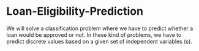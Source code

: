 # Loan-Eligibility-Prediction
We will solve a classification problem where we have to predict whether a loan would be approved or not. In these kind of problems, we have to predict discrete values based on a given set of independent variables (s).
